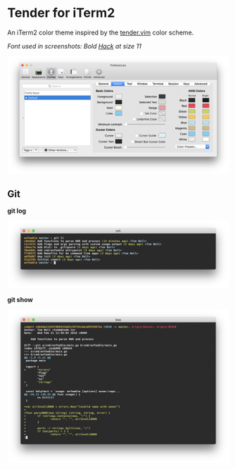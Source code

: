 # Tender for iTerm2

An iTerm2 color theme inspired by the [tender.vim](https://github.com/jacoborus/tender.vim) color scheme.

_Font used in screenshots: Bold [Hack](https://sourcefoundry.org/hack/) at size 11_

![Tender for iTerm2](screenshots/preferences.png)

## Git

**git log**

![git log](screenshots/git-log.png)

**git show**

![git show](screenshots/git-show.png)
